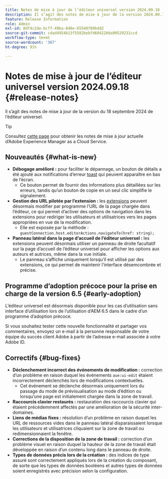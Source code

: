 ```yaml
---
title: Notes de mise à jour de l’éditeur universel version 2024.09.18
description: Il s’agit des notes de mise à jour de la version 2024.09.18 de l’éditeur universel.
feature: Release Information
role: Admin
exl-id: 0df4c2de-bcff-49ba-840e-65540f89bdd2
source-git-commit: cdad4954b13f5582bebfd604220da90529231ccd
workflow-type: tm+mt
source-wordcount: '367'
ht-degree: 91%

---
```


# Notes de mise à jour de l’éditeur universel version 2024.09.18 {#release-notes}

Il s’agit des notes de mise à jour de la version du 18 septembre 2024 de l’éditeur universel.

>[!TIP]
>
>Consultez [cette page](/help/release-notes/release-notes-cloud/release-notes-current.md) pour obtenir les notes de mise à jour actuelle d’Adobe Experience Manager as a Cloud Service.

## Nouveautés {#what-is-new}

* **Débogage amélioré :** pour faciliter le dépannage, un bouton de détails a été ajouté aux notifications d’erreur [toast](https://spectrum.adobe.com/page/toast/) qui peuvent apparaître en bas de l’écran.
   * Ce bouton permet de fournir des informations plus détaillées sur les erreurs, tandis qu’un bouton de copie en un seul clic simplifie le signalement.
* **Gestion des URL pilotée par l’extension :** les [extensions](/help/implementing/universal-editor/extending.md) peuvent désormais modifier par programme l’URL de la page chargée dans l’éditeur, ce qui permet d’activer des options de navigation dans les extensions pour rediriger les utilisateurs et utilisatrices vers les pages appropriées en vue de la modification.
   * Elle est exposée par la méthode : `guestConnection.host.editorActions.navigateTo(href: string);`
* **Panneau latéral dans la page d’accueil de l’éditeur universel :** les extensions peuvent désormais utiliser un panneau de droite facultatif sur la page d’accueil de l’éditeur universel pour afficher les options aux auteurs et autrices, même dans la vue initiale.
   * Le panneau s’affiche uniquement lorsqu’il est utilisé par des extensions, ce qui permet de maintenir l’interface désemcombrée et précise.

## Programme d’adoption précoce pour la prise en charge de la version 6.5 {#early-adoption}

L’éditeur universel est désormais disponible pour les cas d’utilisation sans interface d’utilisation lors de l’utilisation d’AEM 6.5 dans le cadre d’un programme d’adoption précoce.

Si vous souhaitez tester cette nouvelle fonctionnalité et partager vos commentaires, envoyez un e-mail à la personne responsable de votre équipe du succès client Adobe à partir de l’adresse e-mail associée à votre Adobe ID.

## Correctifs {#bug-fixes}

* **Déclenchement incorrect des événements de modification :** correction d’un problème en raison duquel les événements `aue:ui-edit` étaient incorrectement déclenchés lors de modifications contextuelles.
   * Cet événement se déclenche désormais uniquement lors du passage du mode de prévisualisation au mode d’édition ou lorsqu’une page est initialement chargée dans la zone de travail.
* **Raccourcis clavier restaurés :** restauration des raccourcis clavier qui étaient précédemment affectés par une amélioration de la sécurité inter-domaines.
* **Liens de médias fixes :** résolution d’un problème en raison duquel les URL de ressources vides dans le panneau latéral disparaissaient lorsque les utilisateurs et utilisatrices cliquaient sur la zone de travail ou redimensionnaient la fenêtre.
* **Corrections de la disposition de la zone de travail :** correction d’un problème visuel en raison duquel la hauteur de la zone de travail était développée en raison d’un contenu long dans le panneau de droite.
* **Types de données précis lors de la création :** des indices de type assuré sont correctement appliqués lors de la création du composant, de sorte que les types de données booléens et autres types de données soient enregistrés avec précision selon la configuration.
